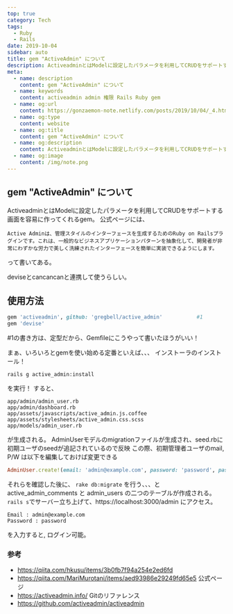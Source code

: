 ```yaml
---
top: true
category: Tech
tags:
  - Ruby
  - Rails
date: 2019-10-04
sidebar: auto
title: gem "ActiveAdmin" について
description: ActiveadminとはModelに設定したパラメータを利用してCRUDをサポートする画面を容易に作ってくれるgem。公式ページには、
meta:
  - name: description
    content: gem "ActiveAdmin" について
  - name: keywords
    content: activeadmin admin 権限 Rails Ruby gem
  - name: og:url
    content: https://gonzaemon-note.netlify.com/posts/2019/10/04/_4.html
  - name: og:type
    content: website
  - name: og:title
    content: gem "ActiveAdmin" について
  - name: og:description
    content: ActiveadminとはModelに設定したパラメータを利用してCRUDをサポートする画面を容易に作ってくれるgem。公式ページには、
  - name: og:image
    content: /img/note.png
---
```


## gem "ActiveAdmin" について

ActiveadminとはModelに設定したパラメータを利用してCRUDをサポートする画面を容易に作ってくれるgem。
公式ページには、
```
Active Adminは、管理スタイルのインターフェースを生成するためのRuby on Railsプラグインです。これは、一般的なビジネスアプリケーションパターンを抽象化して、開発者が非常にわずかな労力で美しく洗練されたインターフェースを簡単に実装できるようにします。
```
って書いてある。

deviseとcancancanと連携して使うらしい。

## 使用方法
```ruby
gem 'activeadmin', github: 'gregbell/active_admin'           #1
gem 'devise'
```
#1の書き方は、定型だから、Gemfileにこうやって書いたほうがいい！

まぁ、いろいろとgemを使い始める定番といえば、、、
インストーラのインストール！
```
rails g active_admin:install
```
を実行！
すると、
```
app/admin/admin_user.rb
app/admin/dashboard.rb
app/assets/javascripts/active_admin.js.coffee
app/assets/stylesheets/active_admin.css.scss
app/models/admin_user.rb
```
が生成される。
AdminUserモデルのmigrationファイルが生成され、seed.rbに初期ユーザのseedが追記されているので反映
この際、初期管理者ユーザのmail, P/W は以下を編集しておけば変更できる

```db/seed.rb
AdminUser.create!(email: 'admin@example.com', password: 'password', password_confirmation: 'password')
```

それらを確認した後に、
`rake db:migrate`
を行う、、、と
active_admin_comments  と  admin_users の二つのテーブルが作成される。
`rails s`でサーバー立ち上げて、https://localhost:3000/admin にアクセス。
```
Email : admin@example.com
Password : password
```
を入力すると,
ログイン可能。


### 参考
- https://qiita.com/hkusu/items/3b0fb7f94a254e2ed6fd
- https://qiita.com/MariMurotani/items/aed93986e29249fd65e5
公式ページ
- https://activeadmin.info/
Gitのリファレンス
- https://github.com/activeadmin/activeadmin
